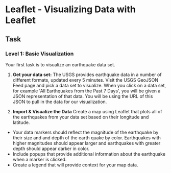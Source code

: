 # Leaflet  - Visualizing Data with Leaflet

## Task

### Level 1: Basic Visualization
Your first task is to visualize an earthquake data set.
1. **Get your data set:** 
The USGS provides earthquake data in a number of different formats, updated every 5 minutes. Visit the USGS GeoJSON Feed page and pick a data set to visualize. When you click on a data set, for example 'All Earthquakes from the Past 7 Days', you will be given a JSON representation of that data. You will be using the URL of this JSON to pull in the data for our visualization.

2. **Import & Visualize the Data**
Create a map using Leaflet that plots all of the earthquakes from your data set based on their longitude and latitude.
  - Your data markers should reflect the magnitude of the earthquake by their size and and depth of the earth quake by color. Earthquakes with higher magnitudes should appear larger and earthquakes with greater depth should appear darker in color.
  - Include popups that provide additional information about the earthquake when a marker is clicked.
  - Create a legend that will provide context for your map data.



